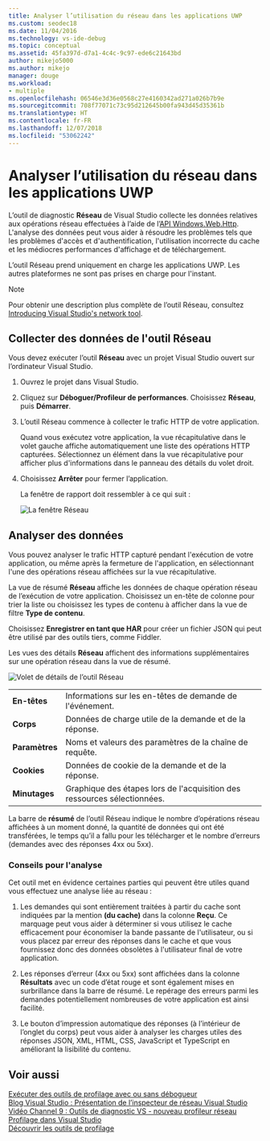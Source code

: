 ```yaml
---
title: Analyser l’utilisation du réseau dans les applications UWP
ms.custom: seodec18
ms.date: 11/04/2016
ms.technology: vs-ide-debug
ms.topic: conceptual
ms.assetid: 45fa397d-d7a1-4c4c-9c97-ede6c21643bd
author: mikejo5000
ms.author: mikejo
manager: douge
ms.workload:
- multiple
ms.openlocfilehash: 06546e3d36e0568c27e4160342ad271a026b7b9e
ms.sourcegitcommit: 708f77071c73c95d212645b00fa943d45d35361b
ms.translationtype: HT
ms.contentlocale: fr-FR
ms.lasthandoff: 12/07/2018
ms.locfileid: "53062242"
---
```

# <a name="analyze-network-usage-in-uwp-apps"></a>Analyser l’utilisation du réseau dans les applications UWP
L’outil de diagnostic **Réseau** de Visual Studio collecte les données relatives aux opérations réseau effectuées à l’aide de l’[API Windows.Web.Http](/uwp/api/windows.web.http). L'analyse des données peut vous aider à résoudre les problèmes tels que les problèmes d'accès et d'authentification, l'utilisation incorrecte du cache et les médiocres performances d'affichage et de téléchargement.  
  
 L’outil Réseau prend uniquement en charge les applications UWP. Les autres plateformes ne sont pas prises en charge pour l'instant.  
  
> [!NOTE]
>  Pour obtenir une description plus complète de l’outil Réseau, consultez [Introducing Visual Studio's network tool](https://blogs.msdn.microsoft.com/visualstudio/2015/05/04/introducing-visual-studios-network-tool/).  
  
## <a name="collect-network-tool-data"></a>Collecter des données de l'outil Réseau  
 Vous devez exécuter l’outil **Réseau** avec un projet Visual Studio ouvert sur l’ordinateur Visual Studio.  
  
1. Ouvrez le projet dans Visual Studio.  
  
2. Cliquez sur **Déboguer/Profileur de performances**. Choisissez **Réseau**, puis **Démarrer**.  
  
3. L’outil Réseau commence à collecter le trafic HTTP de votre application.  
  
    Quand vous exécutez votre application, la vue récapitulative dans le volet gauche affiche automatiquement une liste des opérations HTTP capturées. Sélectionnez un élément dans la vue récapitulative pour afficher plus d'informations dans le panneau des détails du volet droit.  
  
4. Choisissez **Arrêter** pour fermer l’application.  
  
   La fenêtre de rapport doit ressembler à ce qui suit :  
  
   ![La fenêtre Réseau](../profiling/media/network_fullwindow.png "NETWORK_FullWindow")  
  
## <a name="analyze-data"></a>Analyser des données  
 Vous pouvez analyser le trafic HTTP capturé pendant l'exécution de votre application, ou même après la fermeture de l'application, en sélectionnant l'une des opérations réseau affichées sur la vue récapitulative.  
  
 La vue de résumé **Réseau** affiche les données de chaque opération réseau de l’exécution de votre application. Choisissez un en-tête de colonne pour trier la liste ou choisissez les types de contenu à afficher dans la vue de filtre **Type de contenu**.  
  
 Choisissez **Enregistrer en tant que HAR** pour créer un fichier JSON qui peut être utilisé par des outils tiers, comme Fiddler.  
  
 Les vues des détails **Réseau** affichent des informations supplémentaires sur une opération réseau dans la vue de résumé.  
  
 ![Volet de détails de l’outil Réseau](../profiling/media/network_detailsviewpane.png "NETWORK_DetailsViewPane")  
  
|||  
|-|-|  
|**En-têtes**|Informations sur les en-têtes de demande de l'événement.|  
|**Corps**|Données de charge utile de la demande et de la réponse.|  
|**Paramètres**|Noms et valeurs des paramètres de la chaîne de requête.|  
|**Cookies**|Données de cookie de la demande et de la réponse.|  
|**Minutages**|Graphique des étapes lors de l'acquisition des ressources sélectionnées.|  
  
 La barre de **résumé** de l’outil Réseau indique le nombre d’opérations réseau affichées à un moment donné, la quantité de données qui ont été transférées, le temps qu’il a fallu pour les télécharger et le nombre d’erreurs (demandes avec des réponses 4xx ou 5xx).  
  
### <a name="analysis-tips"></a>Conseils pour l'analyse  
 Cet outil met en évidence certaines parties qui peuvent être utiles quand vous effectuez une analyse liée au réseau :  
  
1.  Les demandes qui sont entièrement traitées à partir du cache sont indiquées par la mention **(du cache)** dans la colonne **Reçu**. Ce marquage peut vous aider à déterminer si vous utilisez le cache efficacement pour économiser la bande passante de l'utilisateur, ou si vous placez par erreur des réponses dans le cache et que vous fournissez donc des données obsolètes à l'utilisateur final de votre application.  
  
2.  Les réponses d’erreur (4xx ou 5xx) sont affichées dans la colonne **Résultats** avec un code d’état rouge et sont également mises en surbrillance dans la barre de résumé. Le repérage des erreurs parmi les demandes potentiellement nombreuses de votre application est ainsi facilité.  
  
3.  Le bouton d’impression automatique des réponses (à l’intérieur de l’onglet du corps) peut vous aider à analyser les charges utiles des réponses JSON, XML, HTML, CSS, JavaScript et TypeScript en améliorant la lisibilité du contenu.  
  
## <a name="see-also"></a>Voir aussi  
 [Exécuter des outils de profilage avec ou sans débogueur](../profiling/running-profiling-tools-with-or-without-the-debugger.md)  
 [Blog Visual Studio : Présentation de l’inspecteur de réseau Visual Studio](http://go.microsoft.com/fwlink/?LinkId=535022)   
 [Vidéo Channel 9 : Outils de diagnostic VS - nouveau profileur réseau](https://channel9.msdn.com/Series/ConnectOn-Demand/206)  
 [Profilage dans Visual Studio](../profiling/index.md)  
 [Découvrir les outils de profilage](../profiling/profiling-feature-tour.md)
